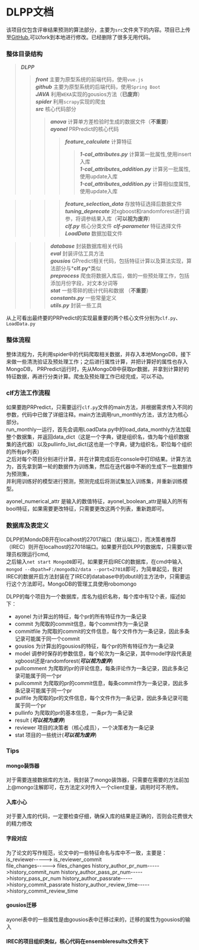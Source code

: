 # DLPP文档
该项目仅包含评审结果预测的算法部分，主要为```src```文件夹下的内容。项目已上传至[GitHub](https://github.com/ayonel/DLPP),可以fork到本地进行修改。已经删除了很多无用代码。

### 整体目录结构
>*__DLPP__*
>>*__front__*  主要为原型系统的前端代码，使用```vue.js```  
>>*__github__*  主要为原型系统的后端代码，使用```Spring Boot```  
>>*__JAVA__*  利用```WEKA```实现的gousios方法（**已废弃**）  
>>*__spider__* 利用```scrapy```实现的爬虫   
>>*__src__* 核心代码部分  
>>>*__anova__* 计算单方差检验时生成的数据文件（**不重要**）  
>>>*__ayonel__* PRPredict的核心代码  
>>>>*__feature_calculate__* 计算特征  
>>>>>*__1-cal_attributes.py__* 计算第一批属性,使用insert入库  
>>>>>*__1-cal_attributes_addition.py__* 计算另一批属性,使用update入库  
>>>>>*__1-cal_attributes_addition.py__* 计算相似度属性,使用update入库

>>>>*__feature_selection_data__* 存放特征选择后数据文件  
>>>>*__tuning_deprecate__* 对xgboost和randomforest进行调参，将调参结果入库（**可以视为废弃**）  
>>>>*__clf.py__* 核心分类文件
>>>>*__clf-parameter__* 特征选择文件
>>>>*__LoadData__* 数据加载文件

>>>*__database__* 封装数据库相关代码  
>>>*__eval__* 封装评估工具方法  
>>>*__gousios__* GPredict相关代码，包括特征计算以及算法实现，算法部分与*__clf.py__*类似  
>>>*__preprocess__* 爬虫将数据入库后，做的一些预处理工作，包括添加月份字段，对文本分词等  
>>>*__stat__* 一些零碎的统计代码和数据  （**不重要**）  
>>>*__constants.py__* 一些常量定义  
>>>*__utils.py__* 封装一些工具

从上可看出最终要的PRPredict的实现最重要的两个核心文件分别为```clf.py```、```LoadData.py```


### 整体流程
整体流程为，先利用spider中的代码爬取相关数据，并存入本地MongoDB，接下来做一些清洗验证及预处理工作；之后进行属性计算，并把计算好的属性也存入MongoDB， 
PRPredict运行时，先从MongoDB中获取pr数据，并拿到计算好的特征数据，再进行分类计算。爬虫及预处理工作已经完成，可以不动。

### clf方法工作流程
如果要跑PRPredict，只需要运行```clf.py```文件的main方法，并根据需求传入不同的参数，代码中已做了详细注释。main方法调用run_monthly方法，该方法为核心部分。  
run_monthly一运行，首先会调用LoadData.py中的load_data_monthly方法加载整个数据集，并返回data_dict（这是一个字典，键是组织名，值为每个组织数据集的迭代器）以及pullinfo_list_dict(这也是一个字典，键为组织名，职位每个组织的所有pr列表)  
之后对每个项目分别进行计算，并在计算完成后在console中打印结果。计算方法为，首先拿到第一轮的数据作为训练集，然后在迭代器中不断的生成下一批数据作为预测集，  
并利用训练好的模型进行预测，预测完成后将测试集加入训练集，并重新训练模型。

ayonel_numerical_attr 是输入的数值特征，ayonel_boolean_attr是输入的所有bool特征，如果需要更改特征，只需要更改这两个列表，重新跑即可。  

### 数据库及表定义
DLPP的MondoDB开在localhost的27017端口（默认端口），而决策者推荐（IREC）则开在localhost的27018端口。如果要开启DLPP的数据库，只需要以管理员权限运行cmd,  
之后输入```net start MongoDB```即可。如果要开启IREC的数据库，在cmd中输入```mongod --dbpath=F:/mongodb2/data --port=27018```即可，为简单起见，我对
IREC的数据开启方法封装在了IREC的database中的dbutil的主方法中，只需要运行这个方法即可。MongoDB的管理工具使用robomongo

DLPP的每个项目为一个数据库，库名为组织名称，每个库中有12个表，描述如下： 

+ ayonel 为计算出的特征，每个pr的所有特征作为一条记录   
+ commit 为爬取的commit信息，每个commit作为一条记录
+ commitfile 为爬取的commit的文件信息，每个文件作为一条记录，因此多条记录可能属于同一个commit
+ gousios 为计算出的gousios的特征，每个pr的所有特征作为一条记录
+ model 调参时保存的参数信息，每个轮次为一条记录，其中model字段代表是xgboost还是randomforest(*__可以视为废弃__*)
+ pullcomment 为爬取的pr的评论信息，每条评论作为一条记录，因此多条记录可能属于同一个pr
+ pullcommit 为爬取的pr的commit信息，每条commit作为一条记录，因此多条记录可能属于同一个pr
+ pullfile 为爬取的pr的文件信息，每个文件作为一条记录，因此多条记录可能属于同一个pr
+ pullinfo 为爬取的pr的基本信息，一条pr为一条记录
+ result (*__可以视为废弃__*)
+ reviewer 项目的决策者（核心成员），一个决策者为一条记录
+ stat 项目的一些统计(*__可以视为废弃__*)

### Tips 
#### mongo装饰器  
对于需要连接数据库的方法，我封装了mongo装饰器，只需要在需要的方法前加上@mongo注解即可，在方法定义时传入一个client变量，调用时可不用传。

#### 入库小心
对于要入库的代码，一定要检查仔细，确保入库的结果是正确的，否则会花费很大的精力修改
#### 字段对应
为了论文的写作规范，论文中的一些特征命名与库中不一致，主要是：  
is_reviewer-----> is_reviewer_commit  
file_changes-----> files_changes
history_author_pr_num----->history_commit_num
history_author_pass_pr_num----->history_pass_pr_num
history_author_passrate----->history_commit_passrate
history_author_review_time----->history_commit_review_time
#### gousios迁移
ayonel表中的一些属性是由gousios表中迁移过来的，迁移的属性为gousios的输入
#### IREC的项目组织类似，核心代码在ensembleresults文件夹下






  










